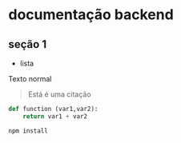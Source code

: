# documentação backend

## seção 1

- lista

Texto normal
> Está é uma citação

```python
def function (var1,var2):
    return var1 + var2
```

```bash
npm install
```